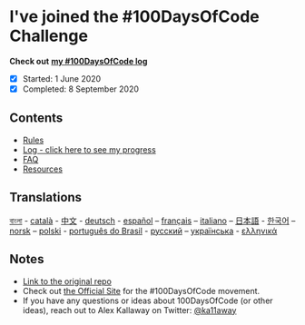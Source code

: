 # I've joined the #100DaysOfCode Challenge

**Check out** [**my #100DaysOfCode log**](log.md)

* [x] Started: 1 June 2020
* [x] Completed: 8 September 2020

## Contents

* [Rules](rules.md)
* [Log - click here to see my progress](log.md)
* [FAQ](FAQ.md)
* [Resources](resources.md)

## Translations

[বাংলা](intl/bn/README.md) - [català](intl/ca/README.md) - [中文](intl/ch/README.md) - [deutsch](intl/de/README.md) - [español](intl/es/README.md) – [français](intl/fr/FAQ-fr.md) – [italiano](intl/it/README.md) – [日本語](intl/ja/README.md) - [한국어](intl/ko/README-ko.md) – [norsk](intl/no/README.md) –  [polski](intl/pl/README.md) - [português do Brasil](intl/pt-br/LEIAME.md) - [русский](intl/ru/README-ru.md) – [українська](intl/ua/README-ua.md) - [ελληνικά](intl/el/README.md)

## Notes

* [Link to the original repo](https://github.com/Kallaway/100-days-of-code)
* Check out [the Official Site](http://100daysofcode.com/) for the #100DaysOfCode movement.
* If you have any questions or ideas about 100DaysOfCode (or other ideas), reach out to Alex Kallaway on Twitter: [@ka11away](https://twitter.com/ka11away)
